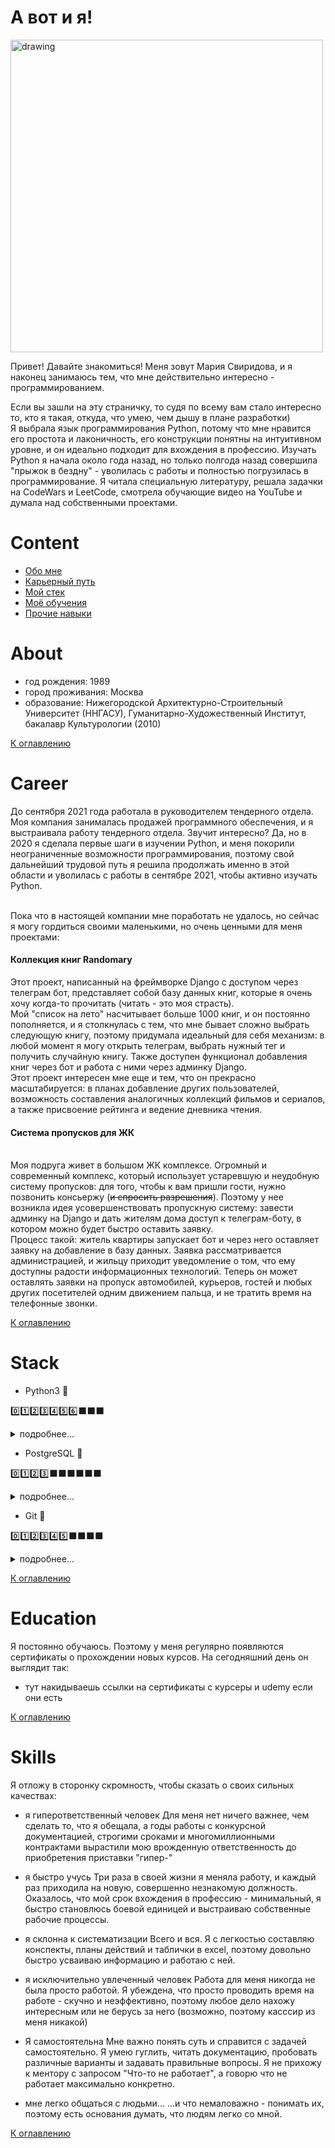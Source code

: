 # А вот и я!
<p>
<img src="https://sun9-30.userapi.com/impg/T2wFpAVaqFAzJF3M-_IbVvzLmyLs2_q51TK9lA/fULjmw1sQ80.jpg?size=1440x1440&quality=96&sign=dbd135607a9a884fb997dfd4a43742e8&type=album" alt="drawing" width="500"/>
</p>

<p>
Привет! Давайте знакомиться!
    Меня зовут Мария Свиридова, и я наконец занимаюсь тем, что мне действительно интересно - программированием. 
</p>

<p>
Если вы зашли на эту страничку, то судя по всему вам стало интересно то, кто я такая, откуда, что умею, чем дышу в 
плане разработки)
<br> Я выбрала язык программирования Python, потому что мне нравится его простота и лаконичность, его конструкции понятны на интуитивном уровне, и он идеально подходит для вхождения в профессию. Изучать Python я начала около года назад, но только полгода назад совершила "прыжок в бездну" - уволилась с работы и полностью погрузилась в программирование. Я читала специальную литературу, решала задачки на CodeWars и LeetCode, смотрела обучающие видео на YouTube и думала над собственными проектами.
<br>
</p>

# Content
- [Обо мне](#about)
- [Карьерный путь](#career)
- [Мой стек](#stack)
- [Моё обучения](#education)
- [Прочие навыки](#skills)

# About
- год рождения: 1989
- город проживания: Москва
- образование: Нижегородской Архитектурно-Строительный Университет (ННГАСУ), Гуманитарно-Художественный Институт, бакалавр Культурологии (2010)

[К оглавлению](#content)

# Career
До сентября 2021 года работала в руководителем тендерного отдела. 
<br>Моя компания занималась продажей программного обеспечения, и я выстраивала работу тендерного отдела. Звучит интересно? Да, но в 2020 я сделала первые шаги в изучении Python, и меня покорили неограниченные возможности программирования, поэтому свой дальнейший трудовой путь я решила продолжать именно в этой области и уволилась с работы в сентябре 2021, чтобы активно изучать Python.

<br>Пока что в настоящей компании мне поработать не удалось, но сейчас я могу гордиться своими маленькими, но очень ценными для меня проектами:
<h4>Коллекция книг Randomary</h4>
    Этот проект, написанный на фреймворке Django с доступом через телеграм бот, представляет собой базу данных книг, которые я очень хочу когда-то прочитать (читать - это моя страсть). 
<br>Мой "список на лето" насчитывает больше 1000 книг, и он постоянно пополняется, и я столкнулась с тем, что мне бывает сложно выбрать следующую книгу, поэтому придумала идеальный для себя механизм: в любой момент я могу открыть телеграм, выбрать нужный тег и получить случайную книгу. Также доступен функционал добавления книг через бот и работа с ними через админку Django.
<br>Этот проект интересен мне еще и тем, что он прекрасно масштабируется: в планах добавление других пользователей, возможность составления аналогичных коллекций фильмов и сериалов, а также присвоение рейтинга и ведение дневника чтения.
    
 <h4>Система пропусков для ЖК</h4>
<br>Моя подруга живет в большом ЖК комплексе. Огромный и современный комплекс, который использует устаревшую и неудобную систему пропусков: для того, чтобы к вам пришли гости, нужно позвонить консьержу (<strike>и спросить разрешения</strike>). Поэтому у нее возникла идея усовершенствовать пропускную систему: завести админку на Django и дать жителям дома доступ к телеграм-боту, в котором можно будет быстро оставить заявку.
<br>Процесс такой: житель квартиры запускает бот и через него оставляет заявку на добавление в базу данных. Заявка рассматривается администрацией, и жильцу приходит уведомление о том, что ему доступны радости информационных технологий. Теперь он может оставлять заявки на пропуск автомобилей, курьеров, гостей и любых других посетителей одним движением пальца, и не тратить время на телефонные звонки. 

</p>

[К оглавлению](#content)

# Stack
- Python3 🐍

0️⃣1️⃣2️⃣3️⃣4️⃣5️⃣6️⃣️⬛️⬛️⬛️

<details><summary>подробнее...</summary>
<p>

    - уверенно знаю синтаксис и основные инструметы для работы с кодовой базой: IDE Pycharm, линтеры, инструменты 
    типизации
    - генераторы, декораторы, менеджеры контекста для меня не проблема
    - могу рассказать и показать на практике что такое ООП и зачем оно нужно
    - могу поддержать беседу про потоки и процессы, а также про асинхронность
    
</p>
</details>
   
- PostgreSQL 🐘

0️⃣1️⃣2️⃣3️⃣⬛️⬛️⬛️⬛️⬛️⬛️

<details><summary>подробнее...</summary>
<p>
    - понимаю что такое РСУБД и чем она отличается от NoSQL
    - представляю, что такое JOINs, индексы, уровни изоляции транзакций
    - знаю что такое оконные функции, однако в работе применять не приходилось

</p>
</details>

- Git 🌳

0️⃣1️⃣2️⃣3️⃣4️⃣5️⃣⬛️⬛️⬛️⬛

<details><summary>подробнее...</summary>
<p>

    - у меня не становятся квадратными глаза при виде команд clone, pull, push, commit, rebase
    - если произойдёт конфликт, я смогу его разрешить или сделать так, чтобы поломанный код не попал в прод
    
</p>
</details>

[К оглавлению](#content)

# Education

Я постоянно обучаюсь. Поэтому у меня регулярно появляются сертификаты о прохождении новых курсов. На сегодняшний день он выглядит так:

- тут накидываешь ссылки на сертификаты с курсеры и udemy если они есть
    
[К оглавлению](#content)

# Skills

Я отложу в сторонку скромность, чтобы сказать о своих сильных качествах:
- я гиперответственный человек
Для меня нет ничего важнее, чем сделать то, что я обещала, а годы работы с конкурсной документацией, строгими сроками и многомиллионными контрактами вырастили мою врожденную ответственность до приобретения приставки "гипер-"

- я быстро учусь
Три раза в своей жизни я меняла работу, и каждый раз приходила на новую, совершенно незнакомую должность. Оказалось, что мой срок вхождения в профессию - минимальный, я быстро становлюсь боевой единицей и выстраиваю собственные рабочие процессы.

- я склонна к систематизации
Всего и вся. Я с легкостью составляю конспекты, планы действий и таблички в excel, поэтому довольно быстро усваиваю информацию и работаю с ней.

- я исключительно увлеченный человек
Работа для меня никогда не была просто работой. Я убеждена, что просто проводить время на работе - скучно и неэффективно, поэтому любое дело нахожу интересным или не берусь за него (возможно, поэтому касссир из меня никакой)

- Я самостоятельна
Мне важно понять суть и справится с задачей самостоятельно. Я умею гуглить, читать документацию, пробовать различные варианты и задавать правильные вопросы. Я не прихожу к ментору с запросом "Что-то не работает", а говорю что не работает максимально конкретно.

- мне легко общаться с людьми...
...и что немаловажно - понимать их, поэтому есть основания думать, что людям легко со мной.

[К оглавлению](#content)
